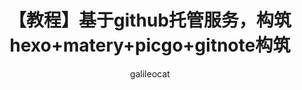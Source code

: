 ---
title: 【教程】基于github托管服务，构筑hexo+matery+picgo+gitnote构筑
date: 
author: galileocat
img: 
top: false
cover: false
coverImg: 
password: 
toc: false
mathjax: false
summary: 教程随笔
categories: 教程
tags:
  - 教程
  - linux
  - debug
---